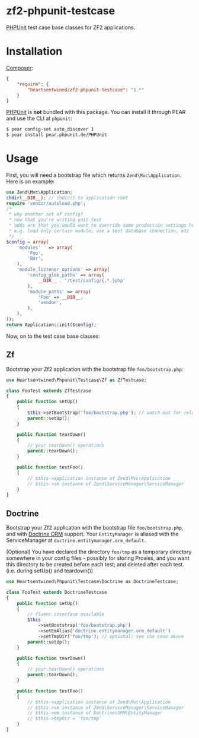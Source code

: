 # zf2-phpunit-testcase

[PHPUnit](http://phpunit.de/) test case base classes for ZF2 applications.

# Installation

[Composer](http://getcomposer.org/):

```json
{
    "require": {
        "heartsentwined/zf2-phpunit-testcase": "1.*"
    }
}
```

[PHPUnit](http://phpunit.de/) is **not** bundled with this package. You can install it through PEAR and use the CLI at `phpunit`:

```sh
$ pear config-set auto_discover 1
$ pear install pear.phpunit.de/PHPUnit
```

# Usage

First, you will need a bootstrap file which returns  `Zend\Mvc\Application`. Here is an example:

```php
use Zend\Mvc\Application;
chdir(__DIR__); // chdir() to application root
require 'vendor/autoload.php';
/*
 * why another set of config?
 * now that you're writing unit test
 * odds are that you would want to override some production settings here,
 * e.g. load only certain module; use a test database connection, etc
 */
$config = array(
    'modules'   => array(
        'Foo',
        'Bar',
    ),
    'module_listener_options' => array(
        'config_glob_paths' => array(
            __DIR__ . '/test/config/{,*.}php'
        ),
        'module_paths' => array(
            'Foo' => __DIR__,
            'vendor',
        ),
    ),
));
return Application::init($config);
```

Now, on to the test case base classes:

## Zf

Bootstrap your Zf2 application with the bootstrap file `foo/bootstrap.php`:

```php
use Heartsentwined\Phpunit\Testcase\Zf as ZfTestcase;

class FooTest extends ZfTestcase
{
    public function setUp()
    {
        $this->setBootstrap('foo/bootstrap.php'); // watch out for relative dirs! - use __DIR__ if needed
        parent::setUp();
    }

    public function tearDown()
    {
        // your tearDown() operations
        parent::tearDown();
    }

    public function testFoo()
    {
        // $this->application instance of Zend\Mvc\Application
        // $this->sm instance of Zend\ServiceManager\ServiceManager
    }
}
```

## Doctrine

Bootstrap your Zf2 application with the bootstrap file `foo/bootstrap.php`, and with [Doctrine ORM](http://www.doctrine-project.org/projects/orm.html) support. Your `EntityManager` is aliased with the ServiceManager at `doctrine.entitymanager.orm_default`.

(Optional) You have declared the directory `foo/tmp` as a temporary directory somewhere in your config files - possibly for storing Proxies, and you want this directory to be created before each test; and deleted after each test. (i.e. during setUp() and teardown())

```php
use Heartsentwined\Phpunit\Testcase\Doctrine as DoctrineTestcase;

class FooTest extends DoctrineTestcase
{
    public function setUp()
    {
        // fluent interface available
        $this
            ->setBootstrap('foo/bootstrap.php')
            ->setEmAlias('doctrine.entitymanager.orm_default')
            ->setTmpDir('foo/tmp'); // optional: see use case above
        parent::setUp();
    }

    public function tearDown()
    {
        // your tearDown() operations
        parent::tearDown();
    }

    public function testFoo()
    {
        // $this->application instance of Zend\Mvc\Application
        // $this->sm instance of Zend\ServiceManager\ServiceManager
        // $this->em instance of Doctrine\ORM\EntityManager
        // $this->tmpDir = 'foo/tmp'
    }
}
```
